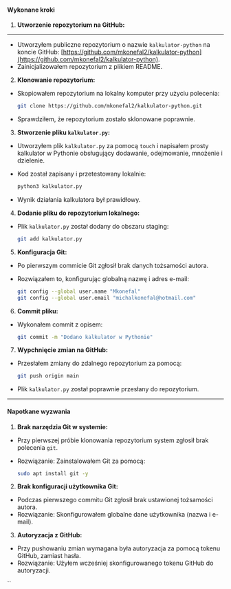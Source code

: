 #### **Wykonane kroki**

1. **Utworzenie repozytorium na GitHub:**
  ****
  - Utworzyłem publiczne repozytorium o nazwie `kalkulator-python` na koncie GitHub: [https://github.com/mkonefal2/kalkulator-python](https://github.com/mkonefal2/kalkulator-python).
  - Zainicjalizowałem repozytorium z plikiem README.
2. **Klonowanie repozytorium:**
  
  - Skopiowałem repozytorium na lokalny komputer przy użyciu polecenia:
    
    ```bash
    git clone https://github.com/mkonefal2/kalkulator-python.git
    ```
    
  - Sprawdziłem, że repozytorium zostało sklonowane poprawnie.
3. **Stworzenie pliku `kalkulator.py`:**
  
  - Utworzyłem plik `kalkulator.py` za pomocą `touch` i napisałem prosty kalkulator w Pythonie obsługujący dodawanie, odejmowanie, mnożenie i dzielenie.
  - Kod został zapisany i przetestowany lokalnie:
    
    ```bash
    python3 kalkulator.py
    ```
    
  - Wynik działania kalkulatora był prawidłowy.
4. **Dodanie pliku do repozytorium lokalnego:**
  
  - Plik `kalkulator.py` został dodany do obszaru staging:
    
    ```bash
    git add kalkulator.py
    ```
    
5. **Konfiguracja Git:**
  
  - Po pierwszym commicie Git zgłosił brak danych tożsamości autora.
  - Rozwiązałem to, konfigurując globalną nazwę i adres e-mail:
    
    ```bash
    git config --global user.name "Mkonefal"
    git config --global user.email "michalkonefal@hotmail.com"
    ```
    
6. **Commit pliku:**
  
  - Wykonałem commit z opisem:
    
    ```bash
    git commit -m "Dodano kalkulator w Pythonie"
    ```
    
7. **Wypchnięcie zmian na GitHub:**
  
  - Przesłałem zmiany do zdalnego repozytorium za pomocą:
    
    ```bash
    git push origin main
    ```
    
  - Plik `kalkulator.py` został poprawnie przesłany do repozytorium.

---

#### **Napotkane wyzwania**

1. **Brak narzędzia Git w systemie:**
  
  - Przy pierwszej próbie klonowania repozytorium system zgłosił brak polecenia `git`.
  - Rozwiązanie: Zainstalowałem Git za pomocą:
    
    ```bash
    sudo apt install git -y
    ```
    
2. **Brak konfiguracji użytkownika Git:**
  
  - Podczas pierwszego commitu Git zgłosił brak ustawionej tożsamości autora.
  - Rozwiązanie: Skonfigurowałem globalne dane użytkownika (nazwa i e-mail).
3. **Autoryzacja z GitHub:**

 - Przy pushowaniu zmian wymagana była autoryzacja za pomocą tokenu GitHub, zamiast hasła.
- Rozwiązanie: Użyłem wcześniej skonfigurowanego tokenu GitHub do autoryzacji.

``
